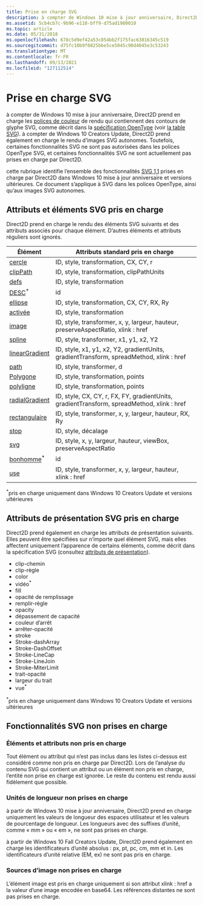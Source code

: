 ```yaml
---
title: Prise en charge SVG
description: à compter de Windows 10 mise à jour anniversaire, Direct2D prend en charge les polices de couleur de rendu qui contiennent des contours de glyphe SVG, comme décrit dans la spécification OpenType (voir le tableau « SVG »).
ms.assetid: 5cb4cb7c-9b96-e110-bff9-d75ad1980010
ms.topic: article
ms.date: 05/31/2018
ms.openlocfilehash: 678c5d9ef42a53c854bb2f175fac63816345c519
ms.sourcegitcommit: d75fc10b9f0825bbe5ce5045c90d4045e3c53243
ms.translationtype: MT
ms.contentlocale: fr-FR
ms.lasthandoff: 09/13/2021
ms.locfileid: "127112514"
---
```

# <a name="svg-support"></a>Prise en charge SVG

à compter de Windows 10 mise à jour anniversaire, Direct2D prend en charge les [polices de couleur](../directwrite/color-fonts.md) de rendu qui contiennent des contours de glyphe SVG, comme décrit dans la [spécification OpenType](/typography/opentype/spec/) (voir [la table SVG](/typography/opentype/spec/svg)). à compter de Windows 10 Creators Update, Direct2D prend également en charge le rendu d’images SVG autonomes. Toutefois, certaines fonctionnalités SVG ne sont pas autorisées dans les polices OpenType SVG, et certaines fonctionnalités SVG ne sont actuellement pas prises en charge par Direct2D.  

cette rubrique identifie l’ensemble des fonctionnalités [SVG 1,1](https://www.w3.org/TR/SVG11/) prises en charge par Direct2D dans Windows 10 mise à jour anniversaire et versions ultérieures. Ce document s’applique à SVG dans les polices OpenType, ainsi qu’aux images SVG autonomes.

## <a name="supported-svg-elements-and-attributes"></a>Attributs et éléments SVG pris en charge

Direct2D prend en charge le rendu des éléments SVG suivants et des attributs associés pour chaque élément. D’autres éléments et attributs réguliers sont ignorés.



| Élément                                                                                  | Attributs standard pris en charge                                                             |
|------------------------------------------------------------------------------------------|------------------------------------------------------------------------------------------|
| [cercle](https://www.w3.org/TR/SVG11/shapes.mdl#circleelement)                           | ID, style, transformation, CX, CY, r                                                          |
| [clipPath](https://www.w3.org/TR/SVG11/masking.mdl#clippathelement)                      | ID, style, transformation, clipPathUnits                                                      |
| [defs](https://www.w3.org/TR/SVG11/struct.mdl#defselement)                               | ID, style, transformation                                                                     |
| [DESC](https://www.w3.org/TR/SVG11/struct.mdl#descriptionandtitleelements)<sup>\*</sup>  | id                                                                                       |
| [ellipse](https://www.w3.org/TR/SVG11/shapes.mdl#ellipseelement)                         | ID, style, transformation, CX, CY, RX, Ry                                                     |
| [activée](https://www.w3.org/TR/SVG11/struct.mdl#gelement)                                     | ID, style, transformation                                                                     |
| [image](https://www.w3.org/TR/SVG11/struct.mdl#imageelement)                             | ID, style, transformer, x, y, largeur, hauteur, preserveAspectRatio, xlink : href               |
| [spline](https://www.w3.org/TR/SVG11/shapes.mdl#lineelement)                               | ID, style, transformer, x1, y1, x2, Y2                                                     |
| [linearGradient](https://www.w3.org/TR/SVG11/pservers.mdl#lineargradientelement)         | ID, style, x1, y1, x2, Y2, gradientUnits, gradientTransform, spreadMethod, xlink : href    |
| [path](https://www.w3.org/TR/SVG11/paths.mdl#pathelement)                                | ID, style, transformer, d                                                                  |
| [Polygone](https://www.w3.org/TR/SVG11/shapes.mdl#polygonelement)                         | ID, style, transformation, points                                                             |
| [polyligne](https://www.w3.org/TR/SVG11/shapes.mdl#polylineelement)                       | ID, style, transformation, points                                                             |
| [radialGradient](https://www.w3.org/TR/SVG11/pservers.mdl#radialgradientelement)         | ID, style, CX, CY, r, FX, FY, gradientUnits, gradientTransform, spreadMethod, xlink : href |
| [rectangulaire](https://www.w3.org/TR/SVG11/shapes.mdl#rectelement)                               | ID, style, transformer, x, y, largeur, hauteur, RX, Ry                                        |
| [stop](https://www.w3.org/TR/SVG11/pservers.mdl#stopelement)                             | ID, style, décalage                                                                        |
| [svg](https://www.w3.org/TR/SVG11/struct.mdl#svgelement)                                 | ID, style, x, y, largeur, hauteur, viewBox, preserveAspectRatio                             |
| [bonhomme](https://www.w3.org/TR/SVG11/struct.mdl#descriptionandtitleelements)<sup>\*</sup> | id                                                                                       |
| [use](https://www.w3.org/TR/SVG11/struct.mdl#useelement)                                 | ID, style, transformer, x, y, largeur, hauteur, xlink : href                                    |



 

<sup>\*</sup>pris en charge uniquement dans Windows 10 Creators Update et versions ultérieures

## <a name="supported-svg-presentation-attributes"></a>Attributs de présentation SVG pris en charge

Direct2D prend également en charge les attributs de présentation suivants. Elles peuvent être spécifiées sur n’importe quel élément SVG, mais elles affectent uniquement l’apparence de certains éléments, comme décrit dans la spécification SVG (consultez [attributs de présentation](https://www.w3.org/TR/SVG11/attindex.mdl#presentationattributes)).

-   clip-chemin
-   clip-règle
-   color
-   vidéo<sup>\*</sup>
-   fill
-   opacité de remplissage
-   remplir-règle
-   opacity
-   dépassement de capacité
-   couleur d’arrêt
-   arrêter-opacité
-   stroke
-   Stroke-dashArray
-   Stroke-DashOffset
-   Stroke-LineCap
-   Stroke-LineJoin
-   Stroke-MiterLimit
-   trait-opacité
-   largeur du trait
-   vue<sup>\*</sup>

<sup>\*</sup>pris en charge uniquement dans Windows 10 Creators Update et versions ultérieures

## <a name="unsupported-svg-features"></a>Fonctionnalités SVG non prises en charge

### <a name="unsupported-elements-and-attributes"></a>Éléments et attributs non pris en charge

Tout élément ou attribut qui n’est pas inclus dans les listes ci-dessus est considéré comme non pris en charge par Direct2D. Lors de l’analyse du contenu SVG qui contient un attribut ou un élément non pris en charge, l’entité non prise en charge est ignorée. Le reste du contenu est rendu aussi fidèlement que possible.

### <a name="unsupported-length-units"></a>Unités de longueur non prises en charge

à partir de Windows 10 mise à jour anniversaire, Direct2D prend en charge uniquement les valeurs de longueur des espaces utilisateur et les valeurs de pourcentage de longueur. Les longueurs avec des suffixes d’unité, comme « mm » ou « em », ne sont pas prises en charge.

à partir de Windows 10 Fall Creators Update, Direct2D prend également en charge les identificateurs d’unité absolus : px, pt, pc, cm, mm et in. Les identificateurs d’unité relative (EM, ex) ne sont pas pris en charge.

### <a name="unsupported-image-sources"></a>Sources d’image non prises en charge

L’élément image est pris en charge uniquement si son attribut xlink : href a la valeur d’une image encodée en base64. Les références distantes ne sont pas prises en charge.

 

 